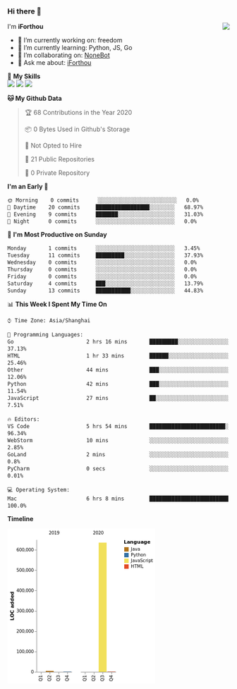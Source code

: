 ### Hi there 👋

<a href="#">
  <img align="right" src="https://github-readme-stats.vercel.app/api?username=iforthou&count_private=true&show_icons=true&bg_color=15,f2f7fd,E0EAFC" />
</a>

I'm **iForthou**

- 🔭 I’m currently working on: freedom
- 🌱 I’m currently learning: Python, JS, Go
- 👯 I’m collaborating on: [NoneBot](https://github.com/nonebot)
- 💬 Ask me about: [iForthou](https://iforthou.com)

🌟 **My Skills**  
![](https://img.shields.io/badge/-Python-3e74a2?style=flat-square&logo=Python&logoColor=fff)
![](https://img.shields.io/badge/-Docker-2496ED?style=flat-square&logo=Docker&logoColor=fff)
![](https://img.shields.io/badge/-Linux-000000?style=flat-square&logo=Linux&logoColor=fff)

<!--START_SECTION:waka-->
**🐱 My Github Data** 

> 🏆 68 Contributions in the Year 2020
 > 
> 📦 0 Bytes Used in Github's Storage 
 > 
> 🚫 Not Opted to Hire
 > 
> 📜 21 Public Repositories
 > 
> 🔑 0 Private Repository 
 > 
**I'm an Early 🐤** 

```text
🌞 Morning    0 commits      ░░░░░░░░░░░░░░░░░░░░░░░░░   0.0% 
🌆 Daytime    20 commits     █████████████████░░░░░░░░   68.97% 
🌃 Evening    9 commits      ███████░░░░░░░░░░░░░░░░░░   31.03% 
🌙 Night      0 commits      ░░░░░░░░░░░░░░░░░░░░░░░░░   0.0%

```
📅 **I'm Most Productive on Sunday** 

```text
Monday       1 commits      ░░░░░░░░░░░░░░░░░░░░░░░░░   3.45% 
Tuesday      11 commits     █████████░░░░░░░░░░░░░░░░   37.93% 
Wednesday    0 commits      ░░░░░░░░░░░░░░░░░░░░░░░░░   0.0% 
Thursday     0 commits      ░░░░░░░░░░░░░░░░░░░░░░░░░   0.0% 
Friday       0 commits      ░░░░░░░░░░░░░░░░░░░░░░░░░   0.0% 
Saturday     4 commits      ███░░░░░░░░░░░░░░░░░░░░░░   13.79% 
Sunday       13 commits     ███████████░░░░░░░░░░░░░░   44.83%

```


📊 **This Week I Spent My Time On** 

```text
⌚︎ Time Zone: Asia/Shanghai

💬 Programming Languages: 
Go                       2 hrs 16 mins       █████████░░░░░░░░░░░░░░░░   37.13% 
HTML                     1 hr 33 mins        ██████░░░░░░░░░░░░░░░░░░░   25.46% 
Other                    44 mins             ███░░░░░░░░░░░░░░░░░░░░░░   12.06% 
Python                   42 mins             ███░░░░░░░░░░░░░░░░░░░░░░   11.54% 
JavaScript               27 mins             ██░░░░░░░░░░░░░░░░░░░░░░░   7.51%

🔥 Editors: 
VS Code                  5 hrs 54 mins       ████████████████████████░   96.34% 
WebStorm                 10 mins             ░░░░░░░░░░░░░░░░░░░░░░░░░   2.85% 
GoLand                   2 mins              ░░░░░░░░░░░░░░░░░░░░░░░░░   0.8% 
PyCharm                  0 secs              ░░░░░░░░░░░░░░░░░░░░░░░░░   0.01%

💻 Operating System: 
Mac                      6 hrs 8 mins        █████████████████████████   100.0%

```

**Timeline**

![Chart not found](https://github.com/iforthou/iforthou/blob/master/charts/bar_graph.png) 


<!--END_SECTION:waka-->
